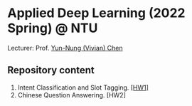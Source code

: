 # Applied Deep Learning (2022 Spring) @ NTU

Lecturer: Prof. [Yun-Nung (Vivian) Chen](https://www.csie.ntu.edu.tw/~yvchen/)

## Repository content

1. Intent Classification and Slot Tagging. [[HW1]](https://github.com/m1stborn/ADL2022/tree/master/HW1)
2. Chinese Question Answering. [HW2]